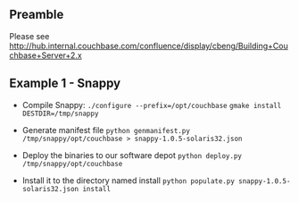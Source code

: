 Preamble
--------

Please see http://hub.internal.couchbase.com/confluence/display/cbeng/Building+Couchbase+Server+2.x

Example 1 - Snappy
------------------

* Compile Snappy:
  `./configure --prefix=/opt/couchbase`
  `gmake install DESTDIR=/tmp/snappy`

* Generate manifest file
  `python genmanifest.py /tmp/snappy/opt/couchbase > snappy-1.0.5-solaris32.json`

* Deploy the binaries to our software depot
  `python deploy.py /tmp/snappy/opt/couchbase`

* Install it to the directory named install
  `python populate.py snappy-1.0.5-solaris32.json install`
